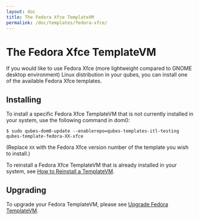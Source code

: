 ```yaml
---
layout: doc
title: The Fedora Xfce TemplateVM
permalink: /doc/templates/fedora-xfce/
---
```


The Fedora Xfce TemplateVM
=====================

If you would like to use Fedora Xfce (more lightweight compared to GNOME desktop environment) Linux distribution in your qubes, you can install one of the available Fedora Xfce templates.


Installing
----------

To install a specific Fedora Xfce TemplateVM that is not currently installed in your system, use the following command in dom0:

    $ sudo qubes-dom0-update --enablerepo=qubes-templates-itl-testing qubes-template-fedora-XX-xfce

   (Replace `XX` with the Fedora Xfce version number of the template you wish to install.)

To reinstall a Fedora Xfce TemplateVM that is already installed in your system, see [How to Reinstall a TemplateVM](/doc/reinstall-template/).

Upgrading
---------

To upgrade your Fedora TemplateVM, please see [Upgrade Fedora TemplateVM](/doc/templates/fedora/#upgrading).